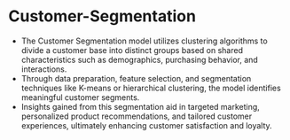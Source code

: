 # Customer-Segmentation


- The Customer Segmentation model utilizes clustering algorithms to divide a customer base into distinct groups based on shared characteristics such as demographics, purchasing behavior, and interactions.
- Through data preparation, feature selection, and segmentation techniques like K-means or hierarchical clustering, the model identifies meaningful customer segments.
- Insights gained from this segmentation aid in targeted marketing, personalized product recommendations, and tailored customer experiences, ultimately enhancing customer satisfaction and loyalty.
